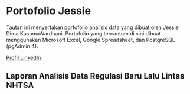 # Portofolio Jessie

Tautan ini menyertakan portofolio analisis data yang dibuat oleh Jessie Dima KusumaWardhani.
Portofolio yang tercantum di sini dibuat menggunakan Microsoft Excel, Google Spreadsheet, dan PostgreSQL (pgAdmin 4).

[Profil LinkedIn](https://www.linkedin.com/in/jessie-kusumawardhani-6810a714b/)

## Laporan Analisis Data Regulasi Baru Lalu Lintas NHTSA
